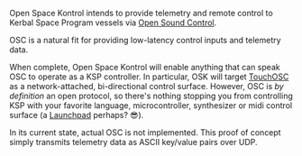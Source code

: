 Open Space Kontrol intends to provide telemetry and remote control to Kerbal Space Program vessels via [Open Sound Control](http://opensoundcontrol.org/introduction-osc).

OSC is a natural fit for providing low-latency control inputs and telemetry data.

When complete, Open Space Kontrol will enable anything that can speak OSC to operate as a KSP controller. In particular, OSK will target [TouchOSC](http://hexler.net/software/touchosc) as a network-attached, bi-directional control surface. However, OSC is _by definition_ an open protocol, so there's nothing stopping you from controlling KSP with your favorite language, microcontroller, synthesizer or midi control surface (a [Launchpad](http://global.novationmusic.com/launch) perhaps? :sunglasses:).

In its current state, actual OSC is not implemented. This proof of concept simply transmits telemetry data as ASCII key/value pairs over UDP.
